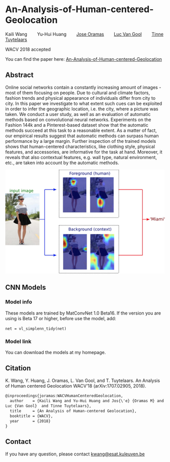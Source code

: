 # An-Analysis-of-Human-centered-Geolocation
Kaili Wang&nbsp;&nbsp;&nbsp;&nbsp;&nbsp;&nbsp;&nbsp;&nbsp;Yu-Hui Huang&nbsp;&nbsp;&nbsp;&nbsp;&nbsp;&nbsp;&nbsp;&nbsp;[Jose Oramas](http://homes.esat.kuleuven.be/~joramas/)&nbsp;&nbsp;&nbsp;&nbsp;&nbsp;&nbsp;&nbsp;&nbsp;[Luc Van Gool](https://www.kuleuven.be/wieiswie/en/person/00011315)&nbsp;&nbsp;&nbsp;&nbsp;&nbsp;&nbsp;&nbsp;&nbsp;[Tinne Tuytelaars](https://homes.esat.kuleuven.be/~tuytelaa/)
>  
WACV 2018 accepted
> 
You can find the paper here:
[An-Analysis-of-Human-centered-Geolocation](https://arxiv.org/abs/1707.02905)
## Abstract
Online social networks contain a constantly increasing amount of images - most of them focusing on people. Due to cultural and climate factors, fashion trends and physical appearance of individuals differ from city to city. In this paper we investigate to what extent such cues can be exploited in order to infer the geographic location, i.e. the city, where a picture was taken. We conduct a user study, as well as an evaluation of automatic methods based on convolutional neural networks. Experiments on the Fashion 144k and a Pinterest-based dataset show that the automatic methods succeed at this task to a reasonable extent. As a matter of fact, our empirical results suggest that automatic methods can surpass human performance by a large margin. Further inspection of the trained models shows that human-centered characteristics, like clothing style, physical features, and accessories, are informative for the task at hand. Moreover, it reveals that also contextual features, e.g. wall type, natural environment, etc., are taken into account by the automatic methods.

<p align="center">
  <img src="https://github.com/shadowwkl/An-Analysis-of-Human-centered-Geolocation/blob/master/teaser.jpg" width="600">
</p>

## CNN Models
### Model info
These models are trained by MatConvNet 1.0 Beta16. If the version you are using is Beta 17 or higher, before use the model, add:
> 
`net = vl_simplenn_tidy(net)`
### Model link
You can download the models at my homepage. 

## Citation
K. Wang, Y. Huang, J. Oramas, L. Van Gool, and T. Tuytelaars. An Analysis of Human centered Geolocation WACV’18 (arXiv:1707.02905, 2018).

```
@inproceedings{joramas:WACVHumanCenteredGeolocation,
  author    = {Kaili Wang and Yu-Hui Huang and Jos{\'e} {Oramas M} and Luc {Van Gool}  and Tinne Tuytelaars},             
  title     = {An Analysis of Human-centered Geolocation},
  booktitle = {WACV},
  year      = {2018}
} 
```


## Contact
If you have any question, please contact kwang@esat.kuleuven.be
